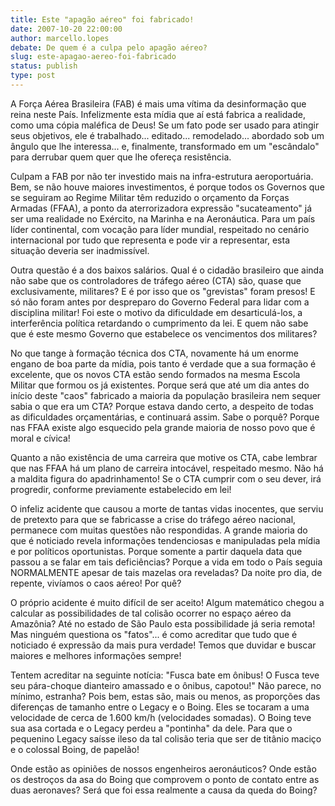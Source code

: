 ```yaml
---
title: Este "apagão aéreo" foi fabricado!
date: 2007-10-20 22:00:00
author: marcello.lopes
debate: De quem é a culpa pelo apagão aéreo?
slug: este-apagao-aereo-foi-fabricado
status: publish 
type: post
---
```


A Força Aérea Brasileira (FAB) é mais uma vítima da desinformação que reina neste País. Infelizmente esta mídia que aí está fabrica a realidade, como uma cópia maléfica de Deus! Se um fato pode ser usado para atingir seus objetivos, ele é trabalhado... editado... remodelado... abordado sob um ângulo que lhe interessa... e, finalmente, transformado em um "escândalo" para derrubar quem quer que lhe ofereça resistência.  

 Culpam a FAB por não ter investido mais na infra-estrutura aeroportuária. Bem, se não houve maiores investimentos, é porque todos os Governos que se seguiram ao Regime Militar têm reduzido o orçamento da Forças Armadas (FFAA), a ponto da aterrorizadora expressão "sucateamento" já ser uma realidade no Exército, na Marinha e na Aeronáutica. Para um país líder continental, com vocação para líder mundial, respeitado no cenário internacional por tudo que representa e pode vir a representar, esta situação deveria ser inadmissível.  

 Outra questão é a dos baixos salários. Qual é o cidadão brasileiro que ainda não sabe que os controladores de tráfego aéreo (CTA) são, quase que exclusivamente, militares? E é por isso que os "grevistas" foram presos! E só não foram antes por despreparo do Governo Federal para lidar com a disciplina militar! Foi este o motivo da dificuldade em desarticulá-los, a interferência política retardando o cumprimento da lei. E quem não sabe que é este mesmo Governo que estabelece os vencimentos dos militares?   

 No que tange à formação técnica dos CTA, novamente há um enorme engano de boa parte da mídia, pois tanto é verdade que a sua formação é excelente, que os novos CTA estão sendo formados na mesma Escola Militar que formou os já existentes. Porque será que até um dia antes do início deste "caos" fabricado a maioria da população brasileira nem sequer sabia o que era um CTA? Porque estava dando certo, a despeito de todas as dificuldades orçamentárias, e continuará assim. Sabe o porquê? Porque nas FFAA existe algo esquecido pela grande maioria de nosso povo que é moral e cívica!  

 Quanto a não existência de uma carreira que motive os CTA, cabe lembrar que nas FFAA há um plano de carreira intocável, respeitado mesmo. Não há a maldita figura do apadrinhamento! Se o CTA cumprir com o seu dever, irá progredir, conforme previamente estabelecido em lei!  

 O infeliz acidente que causou a morte de tantas vidas inocentes, que serviu de pretexto para que se fabricasse a crise do tráfego aéreo nacional, permanece com muitas questões não respondidas. A grande maioria do que é noticiado revela informações tendenciosas e manipuladas pela mídia e por políticos oportunistas. Porque somente a partir daquela data que passou a se falar em tais deficiências? Porque a vida em todo o País seguia NORMALMENTE apesar de tais mazelas ora reveladas? Da noite pro dia, de repente, vivíamos o caos aéreo! Por quê?  

 O próprio acidente é muito difícil de ser aceito! Algum matemático chegou a calcular as possibilidades de tal colisão ocorrer no espaço aéreo da Amazônia? Até no estado de São Paulo esta possibilidade já seria remota! Mas ninguém questiona os "fatos"... é como acreditar que tudo que é noticiado é expressão da mais pura verdade! Temos que duvidar e buscar maiores e melhores informações sempre!  

 Tentem acreditar na seguinte notícia: "Fusca bate em ônibus! O Fusca teve seu pára-choque dianteiro amassado e o ônibus, capotou!" Não parece, no mínimo, estranha? Pois bem, estas são, mais ou menos, as proporções das diferenças de tamanho entre o Legacy e o Boing. Eles se tocaram a uma velocidade de cerca de 1.600 km/h (velocidades somadas). O Boing teve sua asa cortada e o Legacy perdeu a "pontinha" da dele. Para que o pequenino Legacy saísse ileso da tal colisão teria que ser de titânio maciço e o colossal Boing, de papelão!  

 Onde estão as opiniões de nossos engenheiros aeronáuticos? Onde estão os destroços da asa do Boing que comprovem o ponto de contato entre as duas aeronaves? Será que foi essa realmente a causa da queda do Boing?
